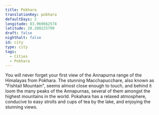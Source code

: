 ```yaml
---
title: Pokhara
translationKey: pokhara
defaultDays: 2
longitude: 83.969662574
latitude: 28.208225799
draft: false
nighthalt: false
id: city
type: city
tags:
  - Cities
  - Pokhara
---
```

You will never forget your first view of the Annapurna range of the Himalayas from Pokhara. The stunning Macchapucchare, also known as "Fishtail Mountain", seems almost close enough to touch, and behind it loom the many peaks of the Annapurnas, several of them amongst the highest mountains in the world. Pokahara has a relaxed atmosphere, conducive to easy strolls and cups of tea by the lake, and enjoying the stunning views. 